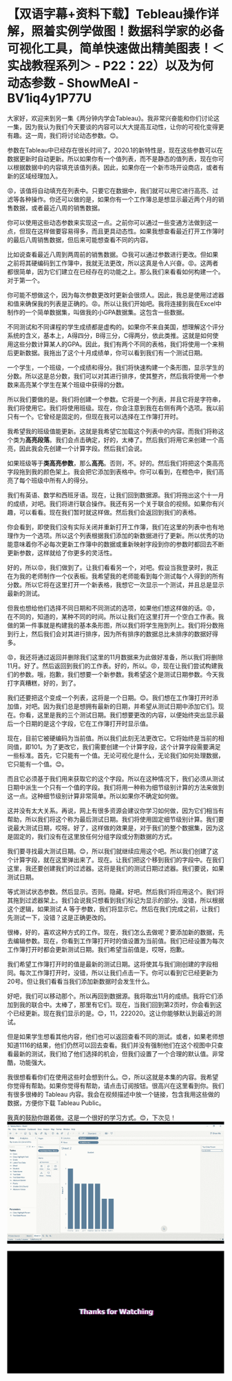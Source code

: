 # 【双语字幕+资料下载】Tebleau操作详解，照着实例学做图！数据科学家的必备可视化工具，简单快速做出精美图表！＜实战教程系列＞ - P22：22）以及为何动态参数 - ShowMeAI - BV1iq4y1P77U

大家好，欢迎来到另一集《两分钟内学会Tableau》。我非常兴奋能和你们讨论这一集，因为我认为我们今天要谈的内容可以大大提高互动性，让你的可视化变得更有趣。这一周，我们将讨论动态参数。😊。

参数在Tableau中已经存在很长时间了。2020.1的新特性是，现在这些参数可以在数据更新时自动更新。所以如果你有一个值列表，而不是静态的值列表，现在你可以根据数据中的内容填充该值列表。因此，如果你在一个新市场开设商店，或者有新的区域经理加入。

😡，该值将自动填充在列表中。只要它在数据中，我们就可以用它进行高亮、过滤等各种操作。你还可以做的是，如果你有一个工作簿总是想显示最近两个月的销售数据，或者最近八周的销售数据。

你可以使用这些动态参数来实现这一点。之前你可以通过一些变通方法做到这一点，但现在这样做要容易得多，而且更具动态性。如果我想查看最近打开工作簿时的最后八周销售数据，但后来可能想查看不同的内容。

比如说查看最近八周到两周前的销售数据。😊我可以通过参数进行更改。但如果之前将其硬编码到工作簿中，我就无法更改，所以这真是令人兴奋。😡。这两者都很简单，因为它们建立在已经存在的功能之上。那么我们来看看如何构建一个。对于第一个。

你可能不想做这个，因为每次参数更改时更新会很烦人。因此，我总是使用过滤器和值来确保我的列表是正确的。😡。所以让我们开始吧。我将连接到我在Excel中制作的一个简单数据集，叫做我的小GPA数据集。这包含一些数据。

不同测试和不同课程的学生成绩都是虚构的。如果你不来自美国，想理解这个评分系统的含义，基本上，A得四分，B得三分，C得两分，依此类推。这就是如何使用这些分数计算某人的GPA。因此，我们有两个不同的表格，我们将使用一个来稍后更新数据。我拖出了这个十月成绩单，你可以看到我们有一个测试日期。

一个学生，一个班级，一个成绩和得分。我们将快速构建一个条形图，显示学生的分数。所以这是总分数，我们可以对其进行排序，使其整齐，然后我将使用一个参数来高亮某个学生在某个班级中获得的分数。

所以我们要做的是。我们将创建一个参数。它将是一个列表，并且它将是字符串，我们将使用它。我们将使用班级。现在，你会注意到我在右侧有两个选项。我以前只有一个。它曾经是固定的，但现在我可以选择在工作簿打开时。

我希望我的班级值能更新。这就是我希望它加载这个列表中的内容。而我们将称这个类为**高亮段落**。我们会点击确定，好的，太棒了。然后我们将用它来创建一个高亮，因此我会先创建一个计算字段。然后我们会说。

如果班级等于**类高亮参数**，那么**高亮**。否则，不。好的。然后我们将把这个类高亮字段拖到我的颜色架上。我会把它添加到表格中。你可以看到，在橙色中，我们高亮了每个班级中所有人的得分。

我们有英语、数学和西班牙语。现在，让我们回到数据源。我们将拖出这个十一月的成绩，对吧。我们将进行联合操作。我还有另一个关于联合的视频。如果你有兴趣，可以看看。现在我们暂时就这样做。然后我们会返回到我们的表格。

你会看到，即使我们没有实际关闭并重新打开工作簿，我们在这里的列表中也有地理作为一个选项。所以这个列表根据我们添加的新数据进行了更新。所以优秀的功能意味着你不必每次更新工作簿中的数据或重新映射字段到你的参数时都回去不断更新参数，这样就给了你更多的灵活性。

好的，所以😡，我们做到了。让我们看看另一个，对吧。假设当我登录时，我正在为我的老师制作一个仪表板。我希望我的老师能看到每个测试每个人得到的所有分数。所以它将在这里打开一个新表格，我想它一次显示一个测试，并且总是显示最新的测试。

但我也想给他们选择不同日期和不同测试的选项，如果他们想这样做的话。😡，在不同的，知道的，某种不同的时间。所以让我们在这里打开一个空白工作表。我做的第一件事就是构建我的基本条形图，所以我们将学生拖到列上。我们将分数拖到行上，然后我们会对其进行排序，因为所有排序的数据总比未排序的数据好得多。

😡，我还将通过返回并删除我们这里的11月数据来为此做好准备，所以我们将删除11月。好了。然后返回到我们的工作表。好的，所以。😡，现在让我们尝试构建我们的参数。哦，抱歉，我们想要一个新参数。我希望这个是测试日期参数。今天我打字真糟糕，好的，到了。

我们还要把这个变成一个列表，这将是一个日期。😊。我们想在工作簿打开时添加值，对吧。因为我们总是想拥有最新的日期，并希望从测试日期中添加它们。现在。你看，这里是我的三个测试日期。我们想要更改的内容，以便始终突出显示最后一个日期的是这个字段，它在工作簿打开时显示值。

现在，目前它被硬编码为当前值。所以我们此刻无法更改它。它将始终是当前的相同值，即101。为了更改它，我们需要创建一个计算字段，这个计算字段需要满足一些标准。首先，它只能有一个值。无论可视化是什么，无论我们如何处理数据，它只能有一个值。😊。

而且它必须基于我们用来获取它的这个字段。所以在这种情况下，我们必须从测试日期中派生一个只有一个值的字段。我们将用一种称为细节级别计算的方法来做到这一点。这种细节级别计算非常简单。所以如果你不确定如何做。

这并没有太大关系。再说，网上有很多资源会建议你学习如何做，因为它们相当有帮助，所以我们将这个称为最后测试日期。我们将使用固定细节级别计算。我们要说最大测试日期，哎呀。好了，这样做的效果是，对于我们的整个数据集，因为这是固定的，我们没有在这里放任何分组字段或分割数据的方式。

我们要寻找最大测试日期。😊，所以我们就继续应用这个吧。所以我们创建了这个计算字段，就在这里弹出来了。现在。让我们把这个移到我们的字段中。在我们这里，我还要创建我们的过滤器。这将是我们的测试日期过滤器。我们要说，如果测试日期。

等式测试状态参数。然后显示。否则。隐藏。好吧。然后我们将应用这个。我们将其拖到过滤器架上。我们会说我只想看到我们标记为显示的部分。没错，所以根据这个逻辑，如果测试 A 等于参数，我们将显示它。然后在我们完成之前，让我们先测试一下，没错？这是正确更改的。

很棒，好的，喜欢这种方式的工作。现在，我们怎么去做呢？要添加新的数据，先去编辑参数。现在，你看到工作簿打开时的值设置为当前值。我们已经设置为每次工作簿打开时都会更新测试日期。我们希望当前值是，哎呀，抱歉。

我们希望工作簿打开时的值是最新的测试日期。这将使其与我们刚创建的字段相同。每次工作簿打开时，没错，所以让我们点击一下。你可以看到它已经更新为20号。但让我们看看当我们添加新数据时会发生什么。

好吧，我们可以移动那个。所以再回到数据源。我将取出11月的成绩。我将它们添加到我的联合中。太棒了，那里有它们。现在，当我们回到第2页时，你会看到这个已经更新。现在我们显示的是。😊，11，222020。这让你能够默认到最近的测试。

但是如果学生想看其他内容，他们也可以返回查看不同的测试。或者，如果老师想知道1116的结果，他们仍然可以回去查看。我们并没有强制他们在这个视图中只查看最新的测试，我们给了他们选择的机会，但我们设置了一个合理的默认值。非常酷，功能强大。

我很想看看你们在使用这些时会想到什么。😊，所以这就是本集的内容。我希望你觉得有帮助。如果你觉得有帮助，请点击订阅按钮。很高兴在这里看到你。我们有很多很棒的 Tableau 内容。我会在视频描述中放一个链接，包含我用这些做的数据，方便你下载 Tableau Public。

我真的鼓励你跟着做。这是一个很好的学习方式。😊，下次见！![](img/9701594717a65b5fe3eb4525a0af752c_1.png)

![](img/9701594717a65b5fe3eb4525a0af752c_2.png)

